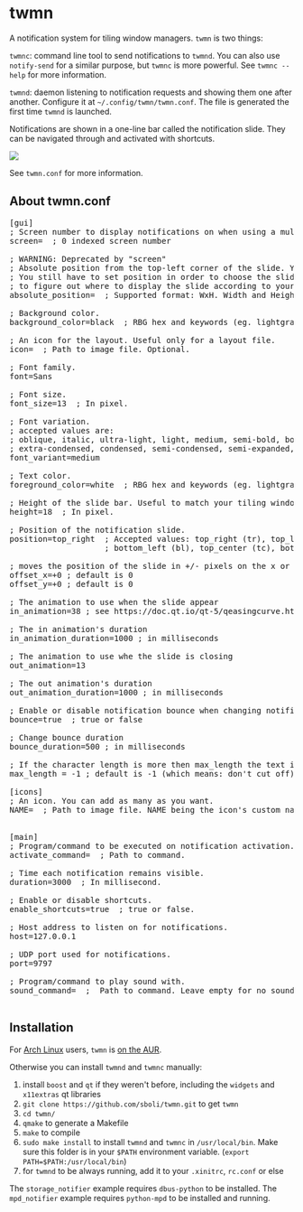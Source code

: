 twmn
====
A notification system for tiling window managers. `twmn` is two things:

`twmnc`: command line tool to send notifications to `twmnd`. You can also use `notify-send` for a similar purpose, but `twmnc` is more powerful. See `twmnc --help` for more information.

`twmnd`: daemon listening to notification requests and showing them one after another. Configure it at `~/.config/twmn/twmn.conf`. The file is generated the first time `twmnd` is launched.

Notifications are shown in a one-line bar called the notification slide. They can be navigated through and activated with shortcuts.

![](https://github.com/sboli/twmn/blob/master/screencast.gif)

See `twmn.conf` for more information.


About twmn.conf
---------------
<pre>
[gui]
; Screen number to display notifications on when using a multi-head desktop.
screen=  ; 0 indexed screen number

; WARNING: Deprecated by "screen"
; Absolute position from the top-left corner of the slide. You may need it for a multi-screen setup.
; You still have to set position in order to choose the slide animation. If empty, twmnd will try
; to figure out where to display the slide according to your desktop size and the slide position.
absolute_position=  ; Supported format: WxH. Width and Height being integers.

; Background color.
background_color=black  ; RBG hex and keywords (eg. lightgray) are supported.

; An icon for the layout. Useful only for a layout file.
icon=  ; Path to image file. Optional.

; Font family.
font=Sans

; Font size.
font_size=13  ; In pixel.

; Font variation.
; accepted values are:
; oblique, italic, ultra-light, light, medium, semi-bold, bold, ultra-bold, heavy, ultra-condensed,
; extra-condensed, condensed, semi-condensed, semi-expanded, expanded, extra-expanded, ultra-expanded.
font_variant=medium

; Text color.
foreground_color=white  ; RBG hex and keywords (eg. lightgray) are supported.

; Height of the slide bar. Useful to match your tiling window manager's bar.
height=18  ; In pixel.

; Position of the notification slide.
position=top_right  ; Accepted values: top_right (tr), top_left (tl), bottom_right (br),
                    ; bottom_left (bl), top_center (tc), bottom_center (bc), center (c).

; moves the position of the slide in +/- pixels on the x or y axis (e.g. "+50" or "-100")
offset_x=+0 ; default is 0
offset_y=+0 ; default is 0

; The animation to use when the slide appear
in_animation=38 ; see https://doc.qt.io/qt-5/qeasingcurve.html#Type-enum for types

; The in animation's duration
in_animation_duration=1000 ; in milliseconds

; The animation to use whe the slide is closing
out_animation=13

; The out animation's duration
out_animation_duration=1000 ; in milliseconds

; Enable or disable notification bounce when changing notification
bounce=true  ; true or false

; Change bounce duration
bounce_duration=500 ; in milliseconds

; If the character length is more then max_length the text is cut off and "..." is appended
max_length = -1 ; default is -1 (which means: don't cut off)

[icons]
; An icon. You can add as many as you want.
NAME=  ; Path to image file. NAME being the icon's custom name.


[main]
; Program/command to be executed on notification activation.
activate_command=  ; Path to command.

; Time each notification remains visible.
duration=3000  ; In millisecond.

; Enable or disable shortcuts.
enable_shortcuts=true  ; true or false.

; Host address to listen on for notifications.
host=127.0.0.1

; UDP port used for notifications.
port=9797

; Program/command to play sound with.
sound_command=  ;  Path to command. Leave empty for no sound.

</pre>


Installation
------------

For [Arch Linux](http://www.archlinux.org/) users, `twmn` is [on the AUR](https://aur.archlinux.org/packages/twmn-git/).

Otherwise you can install `twmnd` and `twmnc` manually:

1. install `boost` and `qt` if they weren't before, including the `widgets` and `x11extras` qt libraries
2. `git clone https://github.com/sboli/twmn.git` to get `twmn`
3. `cd twmn/`
4. `qmake` to generate a Makefile
5. `make` to compile
6. `sudo make install` to install `twmnd` and `twmnc` in `/usr/local/bin`. Make sure this folder is in your `$PATH` environment variable. (`export PATH=$PATH:/usr/local/bin`)
7. for `twmnd` to be always running, add it to your `.xinitrc`, `rc.conf` or else

The `storage_notifier` example requires `dbus-python` to be installed. The `mpd_notifier` example requires `python-mpd` to be installed and running.
